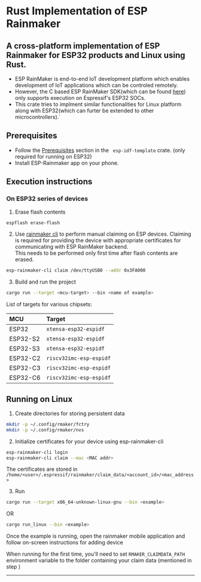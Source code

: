 # Rust Implementation of ESP Rainmaker

A cross-platform implementation of ESP Rainmaker for ESP32 products and Linux using Rust.
---

- ESP RainMaker is end-to-end IoT development platform which enables development of IoT applications which can be controled remotely.
- However, the C based ESP RainMaker SDK(which can be found [here](https://github.com/espressif/esp-rainmaker)) only supports execution on Espressif's ESP32 SOCs.
- This crate tries to  implment similar functionalities for Linux platform along with ESP32(which can furter be extended to other microcontrollers).`


## Prerequisites

- Follow the [Prerequisites](https://github.com/esp-rs/esp-idf-template#prerequisites) section in the ``` esp-idf-template``` crate. (only required for running on ESP32)
- Install ESP-Rainmaker app on your phone.

## Execution instructions
### On ESP32 series of devices
1. Erase flash contents

```bash
espflash erase-flash
```

2. Use [rainmaker cli](https://rainmaker.espressif.com/docs/cli-setup.html) to perform manual claiming on ESP devices. Claiming is required for providing the device with appropriate certificates for communicating with ESP RainMaker backend.   
This needs to be performed only first time after flash contents are erased.

```bash
esp-rainmaker-cli claim /dev/ttyUSB0 --addr 0x3FA000
```

3. Build and run the project

```bash
cargo run --target <mcu-target> --bin <name of example>
```
List of targets for various chipsets:

| MCU | Target     |
| :-------- | :------- |
| ESP32 | `xtensa-esp32-espidf` |
| ESP32-S2 | `xtensa-esp32-espidf` |
| ESP32-S3 | `xtensa-esp32-espidf` |
| ESP32-C2 | `riscv32imc-esp-espidf` |
| ESP32-C3 | `riscv32imc-esp-espidf` |
| ESP32-C6 | `riscv32imc-esp-espidf` |

## Running on Linux

1. Create directories for storing persistent data

```bash
mkdir -p ~/.config/rmaker/fctry
mkdir -p ~/.config/rmaker/nvs
```

2. Initialize certificates for your device using esp-rainmaker-cli

```bash
esp-rainmaker-cli login
esp-rainmaker-cli claim --mac <MAC addr>
```
The certificates are stored in `/home/<user>/.espressif/rainmaker/claim_data/<account_id>/<mac_address>`

3. Run

```bash
cargo run --target x86_64-unknown-linux-gnu --bin <example>
```
OR
```bash
cargo run_linux --bin <example>
```

Once the example is running, open the rainmaker mobile application and follow on-screen instructions for adding device


When running for the first time, you'll need to set ```RMAKER_CLAIMDATA_PATH``` environment variable to the folder containing your claim data (mentioned in step )


---